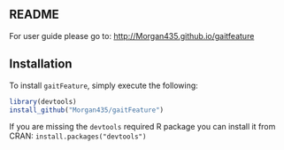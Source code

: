 ## README

For user guide please go to: <a href=http://Morgan435.github.io/gaitfeature target=_blank>http://Morgan435.github.io/gaitfeature</a>

## Installation
To install `gaitFeature`, simply execute the following:
```R
library(devtools)
install_github("Morgan435/gaitFeature")
```

If you are missing the `devtools` required R package you can install it from CRAN:
`install.packages("devtools")`
